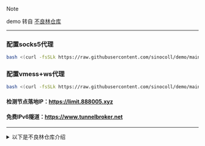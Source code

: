 
> [!NOTE]
> demo 转自 [不良林仓库](https://github.com/bulianglin/demo)
***

### 配置socks5代理

```bash
bash <(curl -fsSLk https://raw.githubusercontent.com/sinocoll/demo/main/xrayL.sh) socks
```

### 配置vmess+ws代理

```bash
bash <(curl -fsSLk https://raw.githubusercontent.com/sinocoll/demo/main/xrayL.sh) vmess
```

#### 检测节点落地IP：https://limit.888005.xyz

#### 免费IPv6隧道：https://www.tunnelbroker.net

***

<details>

<summary>以下是不良林仓库介绍</summary>


#### RouteForwarder https://youtu.be/dpmnkKhBFtc

#### box5magisk https://youtu.be/oRyjX44Bxw4

#### 01 https://youtu.be/VONkHvKkCX0

#### 松鼠VPN节点提取相关文件 视频备份：https://bulianglin.com/g/songsu/

#### nodesCatch视频教程 https://youtu.be/aSR6OuqtFdU

#### 不良林 VPN https://youtu.be/HuyPaM41ytA

#### EasyClash https://youtu.be/-I5T1G6NdKM https://youtu.be/1Xn-tRosThs

#### nodesCatch V2.0视频教程 https://youtu.be/fHJDvJIptts

### nodesCatch V2.0目前已知问题：

1、有效节点变无效：一般是vmess节点，导入节点使用的是subconverter进行节点格式转换，但是windows版的subconverter有个bug，转换clash后会将vmess节点的aid参数丢失，如果你是直接粘贴clash配置文件到节点列表，可能会导致本来可以使用的vmess节点测速显示无效，目前的解决方法是直接粘贴url格式的节点到节点列表再测速，剩下的只有等工具作者修复

2、无法导入节点：和clash.net有冲突，因为clash.net也内置了subconverter，解决方法是直接删掉测速软件目录里的subconverter目录，但是这样的话在使用测速软件时就必须运行clash.net。或者先退出clash.net再测速

3、切换测速配置文件失败：clash内核不允许 h2/grpc 的节点tls为false，解决方法是将传输协议为h2或者grpc的节点删除或者使用Xray内核测速

##### 订阅转换盗取节点 https://youtu.be/u-tg9hJHLO0
```ruby
   puts "Hello World"
```

</details>


